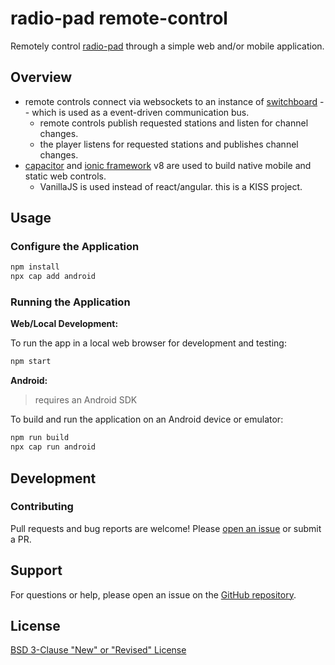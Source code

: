 # radio-pad remote-control

Remotely control [radio-pad](https://github.com/briceburg/radio-pad) through a simple web and/or mobile application.

## Overview

* remote controls connect via websockets to an instance of [switchboard](../switchboard/) -- which is used as a event-driven communication bus.
  * remote controls publish requested stations and listen for channel changes.
  * the player listens for requested stations and publishes channel changes.  
* [capacitor](https://capacitorjs.com) and [ionic framework](https://ionicframework.com/) v8 are used to build native mobile and static web controls.
  * VanillaJS is used instead of react/angular. this is a KISS project.

## Usage

### Configure the Application

```bash
npm install
npx cap add android
```

### Running the Application

**Web/Local Development:**

To run the app in a local web browser for development and testing:

```bash
npm start
```

**Android:**

> requires an Android SDK

To build and run the application on an Android device or emulator:

```bash
npm run build
npx cap run android
```

## Development

### Contributing

Pull requests and bug reports are welcome! Please [open an issue](https://github.com/briceburg/radio-pad/issues) or submit a PR.

## Support

For questions or help, please open an issue on the [GitHub repository](https://github.com/briceburg/radio-pad/issues).

## License

[BSD 3-Clause "New" or "Revised" License](./LICENSE)
